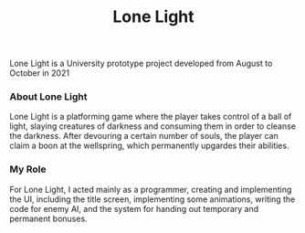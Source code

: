 ﻿---
layout: project
title: Lone Light
year: 2021
genre: Platformer
roles: Programmer
featureimage: /assets/images/projects/lonelight.jpg
animatedimage: /assets/images/projects/lonelight.jpg
bannerimage: /assets/images/projects/lonelight.jpg
mainvideo:
downloadlinks:
galleryimages:
  - /assets/images/projects/lonelight1.jpg
  - /assets/images/projects/lonelight.jpg
  - /assets/images/projects/lonelight2.jpg
  - /assets/images/projects/lonelight3.jpg
  - /assets/images/projects/lonelight4.jpg
  - /assets/images/projects/lonelight5.jpg
  - /assets/images/projects/lonelight6.jpg
team:
  - Faye Miravalles
  - Jason Do
  - James Greenwood
  - Kelvin Fu
---

Lone Light is a University prototype project developed from August to October in 2021

### About Lone Light
Lone Light is a platforming game where the player takes control of a ball of light, slaying creatures of darkness and consuming them in order to cleanse the darkness. After devouring a certain number of souls, the player can claim a boon at the wellspring, which permanently upgardes their abilities.

### My Role
For Lone Light, I acted mainly as a programmer, creating and implementing the UI, including the title screen, implementing some animations, writing the code for enemy AI, and the system for handing out temporary and permanent bonuses.